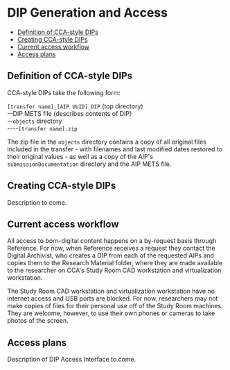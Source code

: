 # DIP Generation and Access

* [Definition of CCA-style DIPs](#dipdefinition)  
* [Creating CCA-style DIPs](#dipcreation)  
* [Current access workflow](#accessworkflow)
* [Access plans](#accessplans)

<a name="dipdefinition"></a>  
## Definition of CCA-style DIPs  

CCA-style DIPs take the following form:

`[transfer name]_[AIP UUID]_DIP` (top directory)  
--DIP METS file (describes contents of DIP)  
--`objects` directory  
----`[transfer name].zip`  

The zip file in the `objects` directory contains a copy of all original files included in the transfer - with filenames and last modified dates restored to their original values - as well as a copy of the AIP's `submissionDocumentation` directory and the AIP METS file.  

<a name="dipcreation"></a>  
## Creating CCA-style DIPs  

Description to come.

<a name="accessworkflow"></a>  
## Current access workflow 

All access to born-digital content happens on a by-request basis through Reference. For now, when Reference receives a request they contact the Digital Archivist, who creates a DIP from each of the requested AIPs and copies them to the Research Material folder, where they are made available to the researcher on CCA's Study Room CAD workstation and virtualization workstation.  

The Study Room CAD workstation and virtualization workstation have no internet access and USB ports are blocked. For now, researchers may not make copies of files for their personal use off of the Study Room machines. They are welcome, however, to use their own phones or cameras to take photos of the screen.  

<a name="accessplans"></a>  
## Access plans  

Description of DIP Access Interface to come.
